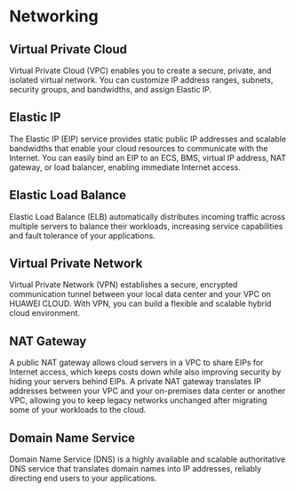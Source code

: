 # Networking

## Virtual Private Cloud​

Virtual Private Cloud (VPC) enables you to create a secure, private, and isolated virtual network. You can customize IP address ranges, subnets, security groups, and bandwidths, and assign Elastic IP.

## Elastic IP

The Elastic IP (EIP) service provides static public IP addresses and scalable bandwidths that enable your cloud resources to communicate with the Internet. You can easily bind an EIP to an ECS, BMS, virtual IP address, NAT gateway, or load balancer, enabling immediate Internet access.

## Elastic Load Balance​

Elastic Load Balance (ELB) automatically distributes incoming traffic across multiple servers to balance their workloads, increasing service capabilities and fault tolerance of your applications.

## Virtual Private Network​

Virtual Private Network (VPN) establishes a secure, encrypted communication tunnel between your local data center and your VPC on HUAWEI CLOUD. With VPN, you can build a flexible and scalable hybrid cloud environment.

## NAT Gateway​

A public NAT gateway allows cloud servers in a VPC to share EIPs for Internet access, which keeps costs down while also improving security by hiding your servers behind EIPs. A private NAT gateway translates IP addresses between your VPC and your on-premises data center or another VPC, allowing you to keep legacy networks unchanged after migrating some of your workloads to the cloud.

## Domain Name Service

Domain Name Service (DNS) is a highly available and scalable authoritative DNS service that translates domain names into IP addresses, reliably directing end users to your applications.

